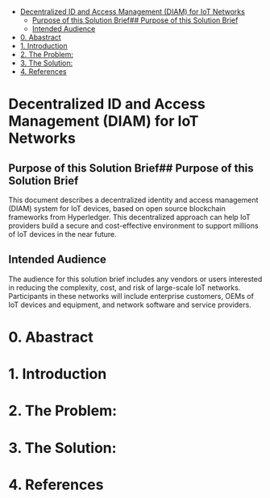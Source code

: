- [Decentralized ID and Access Management (DIAM) for IoT Networks](#decentralized-id-and-access-management-diam-for-iot-networks)
  - [Purpose of this Solution Brief## Purpose of this Solution Brief](#purpose-of-this-solution-brief-purpose-of-this-solution-brief)
  - [Intended Audience](#intended-audience)
- [0. Abastract](#0-abastract)
- [1. Introduction](#1-introduction)
- [2. The Problem:](#2-the-problem)
- [3. The Solution:](#3-the-solution)
- [4. References](#4-references)
# Decentralized ID and Access Management (DIAM) for IoT Networks
## Purpose of this Solution Brief## Purpose of this Solution Brief
This document describes a decentralized identity and access management (DIAM) system for IoT devices, based on open source blockchain frameworks from Hyperledger. This decentralized approach can help IoT providers build a secure and cost-effective environment to support millions of IoT devices in the near future.
## Intended Audience
The audience for this solution brief includes any vendors or users interested in reducing the complexity, cost, and risk of large-scale IoT networks. Participants in these networks will include enterprise customers, OEMs of IoT devices and equipment, and network software and service providers.
# 0. Abastract
# 1. Introduction
# 2. The Problem:
# 3. The Solution:
# 4. References
